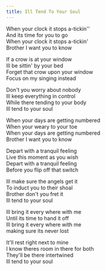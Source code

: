 ```yaml
---
title: Ill Tend To Your Soul
---
```


When your clock it stops a-tickin''  
And its time for you to go  
When your clock it stops a-tickin'  
Brother I want you to know  

If a crow is at your window  
Ill be sittin' by your bed  
Forget that crow upon your window  
Focus on my singing instead  

Don't you worry about nobody  
Ill keep everything in control  
While there tending to your body  
Ill tend to your soul  

When your days are getting numbered  
When your weary to your toe  
When your days are getting numbered  
Brother I want you to know  

Depart with a tranquil feeling  
Live this moment as you wish  
Depart with a tranquil feeling  
Before you flip off that switch  


Ill make sure the angels get it  
To induct you to their shoal  
Brother don't you fret it  
Ill tend to your soul  

Ill bring it every where with me  
Until its time to hand it off  
Ill bring it every where with me  
making sure its never lost  

It'll rest right next to mine  
I know theres room in there for both  
They'll be there intertwined  
Ill tend to your soul  
